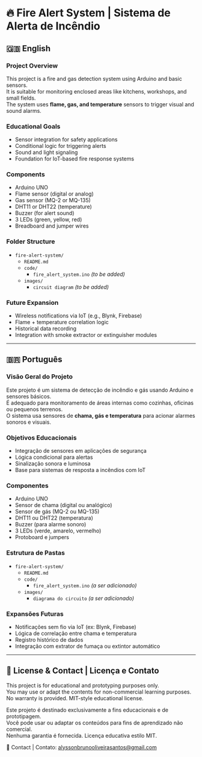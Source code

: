 # 🔥 Fire Alert System | Sistema de Alerta de Incêndio

## 🇬🇧 English

### Project Overview

This project is a fire and gas detection system using Arduino and basic sensors.  
It is suitable for monitoring enclosed areas like kitchens, workshops, and small fields.  
The system uses **flame, gas, and temperature** sensors to trigger visual and sound alarms.

### Educational Goals

- Sensor integration for safety applications  
- Conditional logic for triggering alerts  
- Sound and light signaling  
- Foundation for IoT-based fire response systems

### Components

- Arduino UNO  
- Flame sensor (digital or analog)  
- Gas sensor (MQ-2 or MQ-135)  
- DHT11 or DHT22 (temperature)  
- Buzzer (for alert sound)  
- 3 LEDs (green, yellow, red)  
- Breadboard and jumper wires

### Folder Structure

- `fire-alert-system/`
  - `README.md`
  - `code/`
    - `fire_alert_system.ino` *(to be added)*
  - `images/`
    - `circuit diagram` *(to be added)*

### Future Expansion

- Wireless notifications via IoT (e.g., Blynk, Firebase)  
- Flame + temperature correlation logic  
- Historical data recording  
- Integration with smoke extractor or extinguisher modules

---

## 🇧🇷 Português

### Visão Geral do Projeto

Este projeto é um sistema de detecção de incêndio e gás usando Arduino e sensores básicos.  
É adequado para monitoramento de áreas internas como cozinhas, oficinas ou pequenos terrenos.  
O sistema usa sensores de **chama, gás e temperatura** para acionar alarmes sonoros e visuais.

### Objetivos Educacionais

- Integração de sensores em aplicações de segurança  
- Lógica condicional para alertas  
- Sinalização sonora e luminosa  
- Base para sistemas de resposta a incêndios com IoT

### Componentes

- Arduino UNO  
- Sensor de chama (digital ou analógico)  
- Sensor de gás (MQ-2 ou MQ-135)  
- DHT11 ou DHT22 (temperatura)  
- Buzzer (para alarme sonoro)  
- 3 LEDs (verde, amarelo, vermelho)  
- Protoboard e jumpers

### Estrutura de Pastas

- `fire-alert-system/`
  - `README.md`
  - `code/`
    - `fire_alert_system.ino` *(a ser adicionado)*
  - `images/`
    - `diagrama do circuito` *(a ser adicionado)*

### Expansões Futuras

- Notificações sem fio via IoT (ex: Blynk, Firebase)  
- Lógica de correlação entre chama e temperatura  
- Registro histórico de dados  
- Integração com extrator de fumaça ou extintor automático

---

## 🔐 License & Contact | Licença e Contato

This project is for educational and prototyping purposes only.  
You may use or adapt the contents for non-commercial learning purposes.  
No warranty is provided. MIT-style educational license.

Este projeto é destinado exclusivamente a fins educacionais e de prototipagem.  
Você pode usar ou adaptar os conteúdos para fins de aprendizado não comercial.  
Nenhuma garantia é fornecida. Licença educativa estilo MIT.

📧 Contact | Contato: alyssonbrunooliveirasantos@gmail.com
